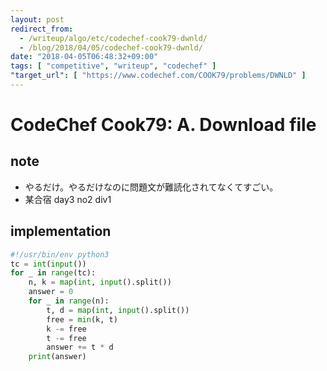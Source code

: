 ```yaml
---
layout: post
redirect_from:
  - /writeup/algo/etc/codechef-cook79-dwnld/
  - /blog/2018/04/05/codechef-cook79-dwnld/
date: "2018-04-05T06:48:32+09:00"
tags: [ "competitive", "writeup", "codechef" ]
"target_url": [ "https://www.codechef.com/COOK79/problems/DWNLD" ]
---
```


# CodeChef Cook79: A. Download file

## note

-   やるだけ。やるだけなのに問題文が難読化されてなくてすごい。
-   某合宿 day3 no2 div1

## implementation

``` python
#!/usr/bin/env python3
tc = int(input())
for _ in range(tc):
    n, k = map(int, input().split())
    answer = 0
    for _ in range(n):
        t, d = map(int, input().split())
        free = min(k, t)
        k -= free
        t -= free
        answer += t * d
    print(answer)
```
